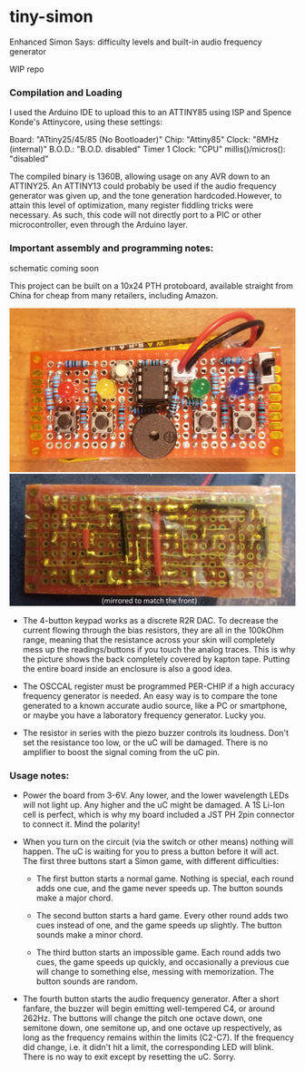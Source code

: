 # tiny-simon
Enhanced Simon Says: difficulty levels and built-in audio frequency
generator

WIP repo

### Compilation and Loading

I used the Arduino IDE to upload this to an ATTINY85 using ISP and
Spence Konde's Attinycore, using these settings:

Board: "ATtiny25/45/85 (No Bootloader)"
Chip: "Attiny85"
Clock: "8MHz (internal)"
B.O.D.: "B.O.D. disabled"
Timer 1 Clock: "CPU"
millis()/micros(): "disabled"

The compiled binary is 1360B, allowing usage on any AVR down to
an ATTINY25. An ATTINY13 could probably be used if the audio frequency
generator was given up, and the tone generation hardcoded.However, to
attain this level of optimization, many register fiddling tricks were
necessary. As such, this code will not directly port to a PIC or other
microcontroller, even through the Arduino layer.

### Important assembly and programming notes:

schematic coming soon

This project can be built on a 10x24 PTH protoboard, available straight
from China for cheap from many retailers, including Amazon.

![Front of PCB](assets/front.jpg)
![Back of PCB, mirrored](assets/back.jpg)

- The 4-button keypad works as a discrete R2R DAC.
To decrease the current flowing through the bias resistors, they are
all in the 100kOhm range, meaning that the resistance across your skin
will completely mess up the readings/buttons if you touch the analog traces.
This is why the picture shows the back completely covered by kapton tape.
Putting the entire board inside an enclosure is also a good idea.

- The OSCCAL register must be programmed PER-CHIP if a high accuracy 
frequency generator is needed. An easy way is to compare the tone generated
to a known accurate audio source, like a PC or smartphone, or maybe you
have a laboratory frequency generator. Lucky you.

- The resistor in series with the piezo buzzer controls its loudness.
Don't set the resistance too low, or the uC will be damaged. There is
no amplifier to boost the signal coming from the uC pin.

### Usage notes:

- Power the board from 3-6V. Any lower, and the lower wavelength LEDs
will not light up. Any higher and the uC might be damaged. A 1S Li-Ion
cell is perfect, which is why my board included a JST PH 2pin connector
to connect it. Mind the polarity!

- When you turn on the circuit (via the switch or other means) nothing
will happen. The uC is waiting for you to press a button before it will
act. The first three buttons start a Simon game, with different
difficulties:

  - The first button starts a normal game. Nothing is special, each round
adds one cue, and the game never speeds up. The button sounds make a major
chord.

  - The second button starts a hard game. Every other round adds two cues
instead of one, and the game speeds up slightly. The button sounds make a
minor chord.
 
  - The third button starts an impossible game. Each round adds two cues,
the game speeds up quickly, and occasionally a previous cue will change
to something else, messing with memorization. The button sounds are random.

- The fourth button starts the audio frequency generator. After a short
fanfare, the buzzer will begin emitting well-tempered C4, or around 262Hz.
The buttons will change the pitch one octave down, one semitone down, one
semitone up, and one octave up respectively, as long as the frequency remains
within the limits (C2-C7). If the frequency did change, i.e. it didn't hit a
limit, the corresponding LED will blink. There is no way to exit except by
resetting the uC. Sorry.
